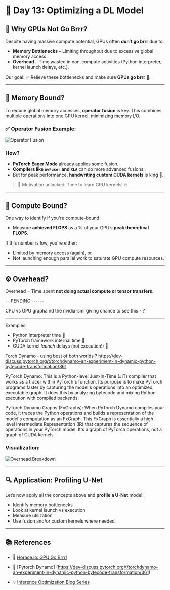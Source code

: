 # 🧠 Day 13: Optimizing a DL Model

## 🚫 Why GPUs Not Go Brrr?

Despite having massive compute potential, GPUs often **don’t go brrr** due to:

- **Memory Bottlenecks** – Limiting throughput due to excessive global memory access.
- **Overhead** – Time wasted in non-compute activities (Python interpreter, kernel launch delays, etc.).

Our goal: ✅ Relieve these bottlenecks and make sure **GPUs go brrr** 💨.

---

## 🧵 Memory Bound?

To reduce global memory accesses, **operator fusion** is key. This combines multiple operations into one GPU kernel, minimizing memory I/O.

### ✅ Operator Fusion Example:
![Operator Fusion](https://github.com/user-attachments/assets/d19c1dce-6869-4d5c-b260-62fea339ebbd)

### How?

- **PyTorch Eager Mode** already applies some fusion.
- **Compilers like `nvFuser` and `XLA`** can do more advanced fusions.
- But for peak performance, **handwriting custom CUDA kernels** is king 👑.

> 🎯 Motivation unlocked: Time to learn GPU kernels! 🔥

---

## 🔢 Compute Bound?

One way to identify if you're compute-bound:
- Measure **achieved FLOPS** as a % of your GPU’s **peak theoretical FLOPS**.

If this number is low, you're either:
- Limited by memory access (again), or
- Not launching enough parallel work to saturate GPU compute resources.

---

## ⚙️ Overhead?

Overhead = Time spent **not doing actual compute or tensor transfers**.


-- PENDING ------

CPU vs GPU grapha nd the nvidia-smi giving chance to see this - ?


------


Examples:
- Python interpreter time 🐍
- PyTorch framework internal time 🧱
- CUDA kernel *launch* delays (not execution!) 🚀

Torch Dynamo - using best of both worlds ? 
https://dev-discuss.pytorch.org/t/torchdynamo-an-experiment-in-dynamic-python-bytecode-transformation/361

PyTorch Dynamo: This is a Python-level Just-In-Time (JIT) compiler that works as a tracer within PyTorch's function. Its purpose is to make PyTorch programs faster by capturing the model's operations into an optimized, executable graph. It does this by analyzing bytecode and mixing Python execution with compiled backends.


PyTorch Dynamo Graphs (FxGraphs): When PyTorch Dynamo compiles your code, it traces the Python operations and builds a representation of the model's computation as an FxGraph. This FxGraph is essentially a high-level Intermediate Representation (IR) that captures the sequence of operations in your PyTorch model. It's a graph of PyTorch operations, not a graph of CUDA kernels.



### Visualization:
![Overhead Breakdown](https://github.com/user-attachments/assets/e288d349-5d27-4754-8b82-dd7031096b75)

---

## 🔍 Application: Profiling U-Net

Let’s now apply all the concepts above and **profile a U-Net** model:
- Identify memory bottlenecks
- Look at kernel launch vs execution
- Measure utilization
- Use fusion and/or custom kernels where needed

---

## 📚 References

- 📝 [Horace.io: GPU Go Brrr!](https://horace.io/brrr_intro.html)
- 📝 [Pytorch Dynamo] (https://dev-discuss.pytorch.org/t/torchdynamo-an-experiment-in-dynamic-python-bytecode-transformation/361)

- 💡 [Inference Optimization Blog Series](https://github.com/vdesai2014/inference-optimization-blog-post/tree/main/part-3)
